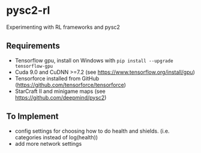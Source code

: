 # pysc2-rl
Experimenting with RL frameworks and pysc2

## Requirements
* Tensorflow gpu, install on Windows with `pip install --upgrade tensorflow-gpu`
* Cuda 9.0 and CuDNN >=7.2 (see https://www.tensorflow.org/install/gpu)
* Tensorforce installed from GitHub (https://github.com/tensorforce/tensorforce)
* StarCraft II and minigame maps (see https://github.com/deepmind/pysc2)

## To Implement

* config settings for choosing how to do health and shields. (i.e. categories instead of log(health))
* add more network settings 
